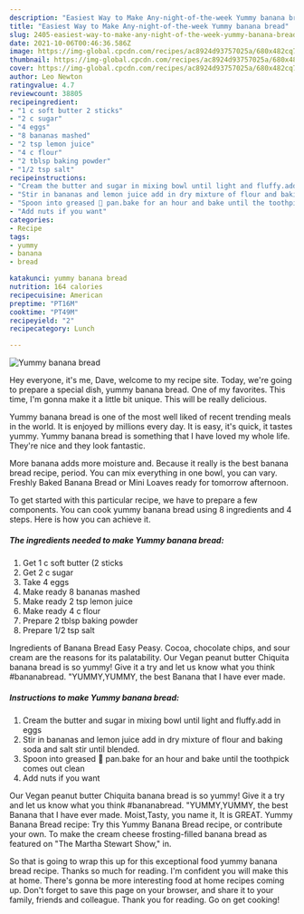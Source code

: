 ```yaml
---
description: "Easiest Way to Make Any-night-of-the-week Yummy banana bread"
title: "Easiest Way to Make Any-night-of-the-week Yummy banana bread"
slug: 2405-easiest-way-to-make-any-night-of-the-week-yummy-banana-bread
date: 2021-10-06T00:46:36.586Z
image: https://img-global.cpcdn.com/recipes/ac8924d93757025a/680x482cq70/yummy-banana-bread-recipe-main-photo.jpg
thumbnail: https://img-global.cpcdn.com/recipes/ac8924d93757025a/680x482cq70/yummy-banana-bread-recipe-main-photo.jpg
cover: https://img-global.cpcdn.com/recipes/ac8924d93757025a/680x482cq70/yummy-banana-bread-recipe-main-photo.jpg
author: Leo Newton
ratingvalue: 4.7
reviewcount: 38805
recipeingredient:
- "1 c soft butter 2 sticks"
- "2 c sugar"
- "4 eggs"
- "8 bananas mashed"
- "2 tsp lemon juice"
- "4 c flour"
- "2 tblsp baking powder"
- "1/2 tsp salt"
recipeinstructions:
- "Cream the butter and sugar in mixing bowl until light and fluffy.add in eggs"
- "Stir in bananas and lemon juice add in dry mixture of flour and baking soda and salt stir until blended."
- "Spoon into greased 🍞 pan.bake for an hour and bake until the toothpick comes out clean"
- "Add nuts if you want"
categories:
- Recipe
tags:
- yummy
- banana
- bread

katakunci: yummy banana bread 
nutrition: 164 calories
recipecuisine: American
preptime: "PT16M"
cooktime: "PT49M"
recipeyield: "2"
recipecategory: Lunch

---
```



![Yummy banana bread](https://img-global.cpcdn.com/recipes/ac8924d93757025a/680x482cq70/yummy-banana-bread-recipe-main-photo.jpg)

Hey everyone, it's me, Dave, welcome to my recipe site. Today, we're going to prepare a special dish, yummy banana bread. One of my favorites. This time, I'm gonna make it a little bit unique. This will be really delicious.

Yummy banana bread is one of the most well liked of recent trending meals in the world. It is enjoyed by millions every day. It is easy, it's quick, it tastes yummy. Yummy banana bread is something that I have loved my whole life. They're nice and they look fantastic.

More banana adds more moisture and. Because it really is the best banana bread recipe, period. You can mix everything in one bowl, you can vary. Freshly Baked Banana Bread or Mini Loaves ready for tomorrow afternoon.


To get started with this particular recipe, we have to prepare a few components. You can cook yummy banana bread using 8 ingredients and 4 steps. Here is how you can achieve it.

<!--inarticleads1-->

##### The ingredients needed to make Yummy banana bread:

1. Get 1 c soft butter (2 sticks
1. Get 2 c sugar
1. Take 4 eggs
1. Make ready 8 bananas mashed
1. Make ready 2 tsp lemon juice
1. Make ready 4 c flour
1. Prepare 2 tblsp baking powder
1. Prepare 1/2 tsp salt


Ingredients of Banana Bread Easy Peasy. Cocoa, chocolate chips, and sour cream are the reasons for its palatability. Our Vegan peanut butter Chiquita banana bread is so yummy! Give it a try and let us know what you think #bananabread. &#34;YUMMY,YUMMY, the best Banana that I have ever made. 

<!--inarticleads2-->

##### Instructions to make Yummy banana bread:

1. Cream the butter and sugar in mixing bowl until light and fluffy.add in eggs
1. Stir in bananas and lemon juice add in dry mixture of flour and baking soda and salt stir until blended.
1. Spoon into greased 🍞 pan.bake for an hour and bake until the toothpick comes out clean
1. Add nuts if you want


Our Vegan peanut butter Chiquita banana bread is so yummy! Give it a try and let us know what you think #bananabread. &#34;YUMMY,YUMMY, the best Banana that I have ever made. Moist,Tasty, you name it, It is GREAT. Yummy Banana Bread recipe: Try this Yummy Banana Bread recipe, or contribute your own. To make the cream cheese frosting-filled banana bread as featured on &#34;The Martha Stewart Show,&#34; in. 

So that is going to wrap this up for this exceptional food yummy banana bread recipe. Thanks so much for reading. I'm confident you will make this at home. There's gonna be more interesting food at home recipes coming up. Don't forget to save this page on your browser, and share it to your family, friends and colleague. Thank you for reading. Go on get cooking!
